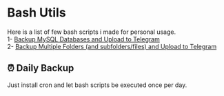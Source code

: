 
# Bash Utils
Here is a list of few bash scripts i made for personal usage.\
1- [Backup MySQL Databases and Upload to Telegram](/mysql_dailyBackup_tele)\
2- [Backup Multiple Folders (and subfolders/files) and Upload to Telegram](/multi-folders_dailyBackup_tele)
## ⏰ Daily Backup
Just install cron and let bash scripts be executed once per day.